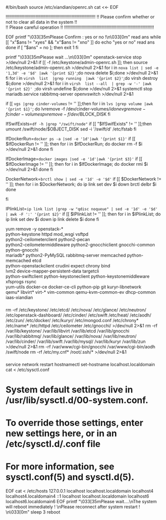 #/bin/bash
source /etc/xiandian/openrc.sh
cat <<- EOF

!!!!!!!!!!!!!!!!!!!!!!!!!!!!!!!!!!!!!!!!!!!!!!!!!!!!!!!!!!!!!!!!!!!!!!!!
!! Please confirm whether or not to clear all data in the system      !!    
!!                    Please careful operation                        !!
!!!!!!!!!!!!!!!!!!!!!!!!!!!!!!!!!!!!!!!!!!!!!!!!!!!!!!!!!!!!!!!!!!!!!!!!

EOF
printf "\033[35mPlease Confirm : yes or no !\n\033[0m"
read ans
while [[ "x"$ans != "xyes" && "x"$ans != "xno" ]] 
do
    echo "yes or no"
        read ans
done
if [ "$ans" = no ]; then
exit 1
fi


printf "\033[35mPlease wait ...\n\033[0m"
openstack-service stop   >/dev/null 2>&1
if [[ -f /etc/keystone/admin-openrc.sh ]]; then
	source  /etc/keystone/admin-openrc.sh  >/dev/null 2>&1
	for i in `nova list | sed -e '1,3d' -e '$d' |awk '{print $2}'`;do nova delete $i;done >/dev/null 2>&1
fi
for i in `virsh  list  |grep running  |awk '{print $2}'`;do virsh destroy  $i;done >/dev/null 2>&1
for i in `virsh  list --all  | grep -w '-' |awk '{print $2}' `;do virsh undefine $i;done >/dev/null 2>&1
systemctl stop mariadb.service rabbitmq-server openvswitch   >/dev/null 2>&1

if [[ `vgs |grep cinder-volumes` != '' ]];then 
	for i in `lvs |grep volume |awk '{print $1}'`; do
	lvremove -f /dev/cinder-volumes/$i
	done 
	vgremove -f cinder-volumes
	pvremove -f /dev/$BLOCK_DISK
fi

IfSwifExists=`df -h |grep "/swift/node"`
if [[ "$IfSwifExists" != '' ]];then 
	umount /swift/node/$OBJECT_DISK
        sed -i '/swift/d' /etc/fstab
fi

IfDockerRun=`docker ps -a |sed -e '1d'|awk '{print $1}'`
if [[ $IfDockerRun != '' ]]; then
	for i in $IfDockerRun; do
		docker rm -f $i >/dev/null 2>&1
	done
fi

IfDockerImage=`docker images |sed -e '1d'|awk '{print $3}'`
if [[ $IfDockerImage != '' ]]; then
	for i in $IfDockerImage; do
		docker rmi $i >/dev/null 2>&1
	done
fi

DockerNetwork=`brctl show | sed -e '1d' -e '$d'`
if [[ $DockerNetwork != '' ]]; then
	for i in $DockerNetwork; do
		ip link set dev $i down
		brctl delbr $i 
	done

fi

IPlinkList=`ip link list |grep -w "qdisc noqueue" | sed -e '1d' -e '$d' | awk -F ':' '{print $2}'`
if [[ $IPlinkList != '' ]]; then
	for i in $IPlinkList; do
		ip link set dev $i down
		ip link delete $i
	done
fi

yum remove -y openstack-* \
python-keystone httpd mod_wsgi vsftpd \
python2-ceilometerclient python2-pecan \
python2-ceilometermiddleware python2-gnocchiclient gnocchi-common python-gnocchi \
mariadb* python2-PyMySQL rabbitmq-server memcached python-memcached etcd \
python-openstackclient crudini expect chrony bind \
lvm2 device-mapper-persistent-data targetcli \
python-swiftclient python-keystoneclient python-keystonemiddleware xfsprogs rsync \
yum-utils docker-ce docker-ce-cli python-pip git kuryr-libnetwork \
qemu* libvirt* virt-* vim-common qemu-kvm-common-ev dhcp-common iaas-xiandian 


###
rm -rf /etc/keystone/ /etc/etcd/ /etc/nova/ /etc/glance/ /etc/neutron/ /etc/openstack-dashboard/  /etc/cinder/ /etc/swift /etc/heat/ /etc/aodh/ /etc/zun/ /etc/docker/ /etc/kuryr/ /etc/mongod.conf  /etc/chrony* /etc/name* /etc/httpd /etc/ceilometer /etc/gnocchi/ >/dev/null 2>&1
rm -rf /var/lib/keystone/ /var/lib/libvirt /var/lib/etcd /var/lib/gnocchi /var/lib/rabbitmq/ /var/lib/glance/ /var/lib/nova/ /var/lib/neutron/ /var/lib/cinder/ /var/lib/swift /var/lib/mysql/ /var/lib/kuryr /var/lib/zun >/dev/null 2>&1
rm -rf /var/www/cgi-bin/gnocchi /var/www/cgi-bin/aodh  /swift/node
rm -rf /etc/my.cnf*  /root/.ssh/*   >/dev/null 2>&1

###
service network restart
hostnamectl  set-hostname localhost.localdomain
cat <<EOF > /etc/sysctl.conf    
# System default settings live in /usr/lib/sysctl.d/00-system.conf.
# To override those settings, enter new settings here, or in an /etc/sysctl.d/<name>.conf file
#
# For more information, see sysctl.conf(5) and sysctl.d(5).
EOF
cat <<EOF > /etc/hosts
127.0.0.1   localhost localhost.localdomain localhost4 localhost4.localdomain4
::1         localhost localhost.localdomain localhost6 localhost6.localdomain6
EOF
printf "\033[35mPlease wait....\nThe system will reboot immediately ! \nPlease reconnect after system restart ! \n\033[0m"
sleep 3
reboot
